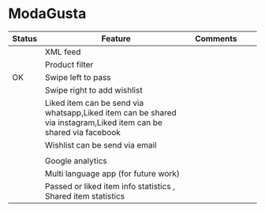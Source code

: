 # ModaGusta

| Status | Feature                                                                                                          | Comments |   |   |
|--------|------------------------------------------------------------------------------------------------------------------|----------|---|---|
|        | XML feed                                                                                                         |          |   |   |
|        | Product filter                                                                                                   |          |   |   |
| OK     | Swipe left to pass                                                                                               |          |   |   |
|        | Swipe right to add wishlist                                                                                      |          |   |   |
|        | Liked item can be send via whatsapp,Liked item can be shared via instagram,Liked item can be shared via facebook |          |   |   |
|        | Wishlist can be send via email                                                                                   |          |   |   |
|        |                                                                                                                  |          |   |   |
|        | Google analytics                                                                                                 |          |   |   |
|        | Multi language app (for future work)                                                                             |          |   |   |
|        | Passed or liked item info statistics , Shared item statistics                                                    |          |   |   |
